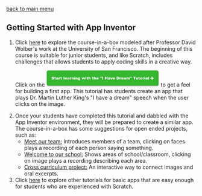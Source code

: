 [back to main menu](https://lindsaycullum.github.io/cs-resource-instructions)

## Getting Started with App Inventor

<ol>
  <li>Click <a href="http://www.appinventor.org/content/CourseInABox/Intro/courseinabox" target="_blank">here</a> to explore the course-in-a-box modeled after Professor David Wolber's work at the University of San Francisco. The beginning of this course is suitable for junior students, and like Scratch, includes challenges that allows students to apply coding skills in a creative way. 
    <p>Click on the <a href="http://www.appinventor.org/content/CourseInABox/Intro/IHaveADream" target="_blank" ><img src="images/IHaveADreamButton.png" alt="I have a Dream Button"></a> to get a feel for building a first app. This tutorial has students create an app that plays Dr. Martin Luther King's "I have a dream" speech when the user clicks on the image.</p><p></p>
  </li>
  <li>Once your students have completed this tutorial and dabbled with the App Inventor environment, they will be prepared to create a similar app. The course-in-a-box has some suggestions for open ended projects, such as:
    <ul>
      <li><u>Meet our team:</u> Introduces members of a team, clicking on faces plays a recording of each person saying something.</li>
      <li><u>Welcome to our school:</u> Shows areas of school/classroom, clicking on image plays a recording describing each area.</li>
      <li><u>Cross curriculum project:</u> An interactive way to connect images and oral excerpts.</li>
    </ul>
  </li>
   
  <li>Click <a href="http://www.appinventor.org/content/ai2apps/simpleApps" target="_blank">here</a> to explore other tutorials for basic apps that are easy enough for students who are experienced with Scratch.</li>
   
</ol>

